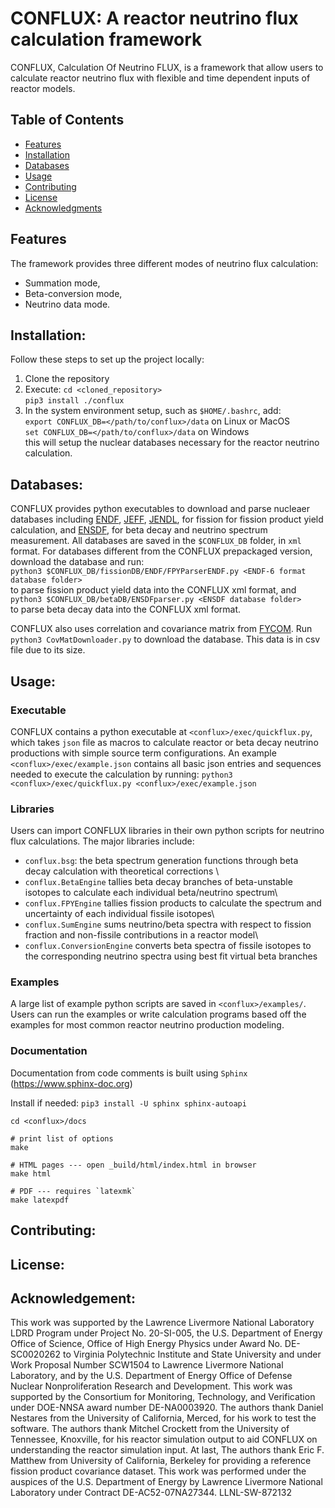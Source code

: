 CONFLUX: A reactor neutrino flux calculation framework
======================================================
CONFLUX, Calculation Of Neutrino FLUX, is a framework that allow users to
calculate reactor neutrino flux with flexible and time dependent inputs of
reactor models. 

## Table of Contents
- [Features](#features)
- [Installation](#installation)
- [Databases](#database)
- [Usage](#usage)
- [Contributing](#contributing)
- [License](#license)
- [Acknowledgments](#acknowledgments)

## Features
The framework provides three different modes of neutrino flux
calculation:
- Summation mode,
- Beta-conversion mode,
- Neutrino data mode.
  
## Installation:
Follow these steps to set up the project locally:
1. Clone the repository
2. Execute:
`cd <cloned_repository>`\
`pip3 install ./conflux`
4. In the system environment setup, such as `$HOME/.bashrc`, add:\
`export CONFLUX_DB=</path/to/conflux>/data` on Linux or MacOS\
`set CONFLUX_DB=</path/to/conflux>/data` on Windows\
this will setup the nuclear databases necessary for the reactor neutrino calculation.

## Databases:
CONFLUX provides python executables to download and parse nucleaer databases including 
[ENDF](https://www.nndc.bnl.gov/endf-releases/?version=B-VIII.1), 
[JEFF](https://www.oecd-nea.org/dbdata/jeff/jeff33/index.html), 
[JENDL](https://wwwndc.jaea.go.jp/jendl/jendl.html),
for fission for fission product yield calculation, and
[ENSDF](https://www.nndc.bnl.gov/ensdfarchivals/),
for beta decay and neutrino spectrum measurement.
All databases are saved in the `$CONFLUX_DB` folder, in `xml` format. For databases different from the CONFLUX prepackaged version, download the database and run:\
`python3 $CONFLUX_DB/fissionDB/ENDF/FPYParserENDF.py <ENDF-6 format database folder>`\
to parse fission product yield data into the CONFLUX xml format, and\
`python3 $CONFLUX_DB/betaDB/ENSDFparser.py <ENSDF database folder>`\
to parse beta decay data into the CONFLUX xml format.

CONFLUX also uses correlation and covariance matrix from [FYCOM](https://nucleardata.berkeley.edu/FYCoM/). Run\
`python3 CovMatDownloader.py` to download the database. This data is in csv file due to its size.

##  Usage:

### Executable

CONFLUX contains a python executable at `<conflux>/exec/quickflux.py`, which takes `json` file as macros to calculate reactor or beta decay neutrino productions with simple source term configurations. An example `<conflux>/exec/example.json` contains all basic json entries and sequences needed to execute the calculation by running:
`python3 <conflux>/exec/quickflux.py <conflux>/exec/example.json`

### Libraries

Users can import CONFLUX libraries in their own python scripts for neutrino flux calculations. The major libraries include:
- `conflux.bsg`: the beta spectrum generation functions through beta decay calculation with theoretical corrections \
- `conflux.BetaEngine` tallies beta decay branches of beta-unstable isotopes to calculate each individual beta/neutrino spectrum\
- `conflux.FPYEngine` tallies fission products to calculate the spectrum and uncertainty of each individual fissile isotopes\
- `conflux.SumEngine` sums neutrino/beta spectra with respect to fission fraction and non-fissile contributions in a reactor model\
- `conflux.ConversionEngine` converts beta spectra of fissile isotopes to the corresponding neutrino spectra using best fit virtual beta branches
 
### Examples

A large list of example python scripts are saved in `<conflux>/examples/`. Users can run the examples or write calculation programs based off the examples for most common reactor neutrino production modeling. 

### Documentation

Documentation from code comments is built using `Sphinx` (https://www.sphinx-doc.org)

Install if needed: `pip3 install -U sphinx sphinx-autoapi`

```
cd <conflux>/docs

# print list of options
make

# HTML pages --- open _build/html/index.html in browser
make html

# PDF --- requires `latexmk`
make latexpdf
```

## Contributing:

## License:

## Acknowledgement:
This work was supported by the Lawrence Livermore National Laboratory LDRD Program under Project No. 20-SI-005, the U.S. Department of Energy Office of Science, Office of High Energy Physics under Award No. DE-SC0020262 to Virginia Polytechnic Institute and State University and under Work Proposal Number SCW1504 to Lawrence Livermore National Laboratory, and by the U.S. Department of Energy Office of Defense Nuclear Nonproliferation Research and Development.  This work was supported by the Consortium for Monitoring, Technology, and Verification under DOE-NNSA award number DE-NA0003920. The authors thank Daniel Nestares from the University of California, Merced, for his work to test the software. The authors thank Mitchel Crockett from the University of Tennessee, Knoxville, for his reactor simulation output to aid CONFLUX on understanding the reactor simulation input. At last, The authors thank Eric F. Matthew from University of California, Berkeley for providing a reference fission product covariance dataset. This work was performed under the auspices of the U.S. Department of Energy by Lawrence Livermore National Laboratory under Contract DE-AC52-07NA27344. LLNL-SW-872132
